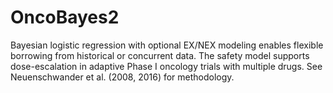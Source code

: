 # OncoBayes2
Bayesian logistic regression with optional EX/NEX modeling enables flexible borrowing from historical or concurrent data. The safety model supports dose-escalation in adaptive Phase I oncology trials with multiple drugs. See Neuenschwander et al. (2008, 2016) for methodology.
